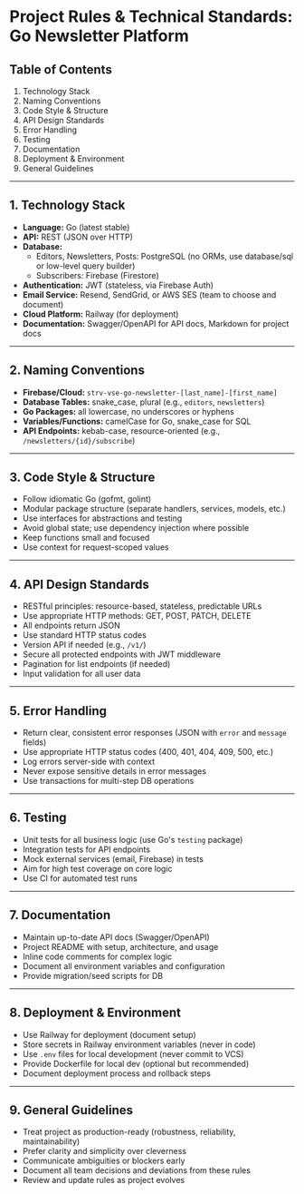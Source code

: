 # Project Rules & Technical Standards: Go Newsletter Platform

## Table of Contents
1. Technology Stack
2. Naming Conventions
3. Code Style & Structure
4. API Design Standards
5. Error Handling
6. Testing
7. Documentation
8. Deployment & Environment
9. General Guidelines

---

## 1. Technology Stack
- **Language:** Go (latest stable)
- **API:** REST (JSON over HTTP)
- **Database:**
  - Editors, Newsletters, Posts: PostgreSQL (no ORMs, use database/sql or low-level query builder)
  - Subscribers: Firebase (Firestore)
- **Authentication:** JWT (stateless, via Firebase Auth)
- **Email Service:** Resend, SendGrid, or AWS SES (team to choose and document)
- **Cloud Platform:** Railway (for deployment)
- **Documentation:** Swagger/OpenAPI for API docs, Markdown for project docs

---

## 2. Naming Conventions
- **Firebase/Cloud:** `strv-vse-go-newsletter-[last_name]-[first_name]`
- **Database Tables:** snake_case, plural (e.g., `editors`, `newsletters`)
- **Go Packages:** all lowercase, no underscores or hyphens
- **Variables/Functions:** camelCase for Go, snake_case for SQL
- **API Endpoints:** kebab-case, resource-oriented (e.g., `/newsletters/{id}/subscribe`)

---

## 3. Code Style & Structure
- Follow idiomatic Go (gofmt, golint)
- Modular package structure (separate handlers, services, models, etc.)
- Use interfaces for abstractions and testing
- Avoid global state; use dependency injection where possible
- Keep functions small and focused
- Use context for request-scoped values

---

## 4. API Design Standards
- RESTful principles: resource-based, stateless, predictable URLs
- Use appropriate HTTP methods: GET, POST, PATCH, DELETE
- All endpoints return JSON
- Use standard HTTP status codes
- Version API if needed (e.g., `/v1/`)
- Secure all protected endpoints with JWT middleware
- Pagination for list endpoints (if needed)
- Input validation for all user data

---

## 5. Error Handling
- Return clear, consistent error responses (JSON with `error` and `message` fields)
- Use appropriate HTTP status codes (400, 401, 404, 409, 500, etc.)
- Log errors server-side with context
- Never expose sensitive details in error messages
- Use transactions for multi-step DB operations

---

## 6. Testing
- Unit tests for all business logic (use Go's `testing` package)
- Integration tests for API endpoints
- Mock external services (email, Firebase) in tests
- Aim for high test coverage on core logic
- Use CI for automated test runs

---

## 7. Documentation
- Maintain up-to-date API docs (Swagger/OpenAPI)
- Project README with setup, architecture, and usage
- Inline code comments for complex logic
- Document all environment variables and configuration
- Provide migration/seed scripts for DB

---

## 8. Deployment & Environment
- Use Railway for deployment (document setup)
- Store secrets in Railway environment variables (never in code)
- Use `.env` files for local development (never commit to VCS)
- Provide Dockerfile for local dev (optional but recommended)
- Document deployment process and rollback steps

---

## 9. General Guidelines
- Treat project as production-ready (robustness, reliability, maintainability)
- Prefer clarity and simplicity over cleverness
- Communicate ambiguities or blockers early
- Document all team decisions and deviations from these rules
- Review and update rules as project evolves 